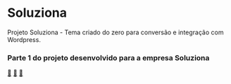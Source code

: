 # Soluziona
Projeto Soluziona - Tema criado do zero para conversão e integração com Wordpress.

### Parte 1 do projeto desenvolvido para a empresa Soluziona
[🔗](https://www.soluzionaenergia.com)
[🔗](https://www.soluzionaenergia.com/en)
[🔗](https://www.soluzionaenergia.com/cn)
